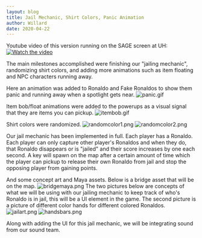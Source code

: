```yaml
---
layout: blog
title: Jail Mechanic, Shirt Colors, Panic Animation
author: Willard
date: 2020-04-22
---
```


Youtube video of this version running on the SAGE screen at UH: [![Watch the video](https://img.youtube.com/vi/p4YyXceSEVw/hqdefault.jpg)](https://www.youtube.com/watch?v=p4YyXceSEVw&feature=youtu.be)

The main milestones accomplished were finishing our "jailing mechanic", randomizing shirt colors, and adding more animations such as item floating and NPC characters running away.

Here an animation was added to Ronaldo and Fake Ronaldos to show them panic and running away when a spotlight gets near.
![panic.gif]({{site.baseurl}}/assets/unity_screenshots/panic.gif)

Item bob/float animations were added to the powerups as a visual signal that they are items you can pickup.
![itembob.gif]({{site.baseurl}}/assets/unity_screenshots/itembob.gif)

Shirt colors were randomized.
![randomcolor1.png]({{site.baseurl}}/assets/unity_screenshots/randomcolor1.png)
![randomcolor2.png]({{site.baseurl}}/assets/unity_screenshots/randomcolor2.png)

Our jail mechanic has been implemented in full. Each player has a Ronaldo. Each player can only capture other player's Ronaldos and when they do, that Ronaldo disappears or is "jailed" and their score increases by one each second. A key will spawn on the map after a certain amount of time which the player can pickup to release their own Ronaldo from jail and stop the opposing player from gaining points.


And some concept art and Maya assets. Below is a bridge asset that will be on the map.
![bridgemaya.png]({{site.baseurl}}/assets/unity_screenshots/bridgemaya.png)
The two pictures below are concepts of what we will be using with our jailing mechanic to keep track of who's Ronaldo is in jail, this will be a UI element in the game. The second picture is a picture of different color hands for different colored Ronaldos.
![jailart.png]({{site.baseurl}}/assets/unity_screenshots/jailart.png)
![handsbars.png]({{site.baseurl}}/assets/unity_screenshots/handsbars.png)

Along with adding the UI for this jail mechanic, we will be integrating sound from our sound team.
